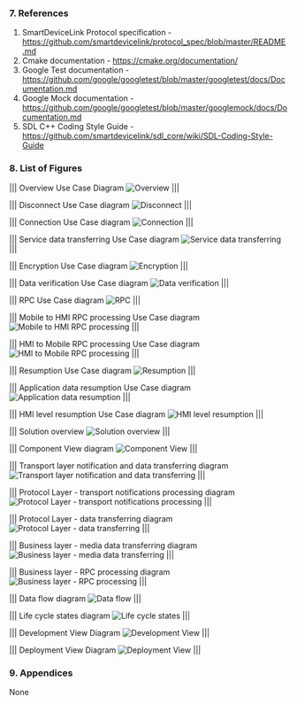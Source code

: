### 7.  References

1. SmartDeviceLink Protocol specification - <https://github.com/smartdevicelink/protocol_spec/blob/master/README.md>
2. Cmake documentation - <https://cmake.org/documentation/>
3. Google Test documentation - <https://github.com/google/googletest/blob/master/googletest/docs/Documentation.md>
4. Google Mock documentation - <https://github.com/google/googletest/blob/master/googlemock/docs/Documentation.md>
5. SDL C++ Coding Style Guide - <https://github.com/smartdevicelink/sdl_core/wiki/SDL-Coding-Style-Guide> 

### 8.  List of Figures

|||
Overview Use Case Diagram
![Overview](../use-case-view/assets/image2.png)
|||

|||
Disconnect Use Case diagram
![Disconnect](../use-case-view/assets/image3.png)
|||

|||
Connection Use Case diagram
![Connection](../use-case-view/assets/image4.png)
|||

|||
Service data transferring Use Case diagram
![Service data transferring](../use-case-view/assets/image5.png)
|||

|||
Encryption Use Case diagram
![Encryption](../use-case-view/assets/image6.png)
|||

|||
Data verification Use Case diagram
![Data verification](../use-case-view/assets/image7.png)
|||

|||
RPC Use Case diagram
![RPC](../use-case-view/assets/image8.png)
|||

|||
Mobile to HMI RPC processing Use Case diagram
![Mobile to HMI RPC processing](../use-case-view/assets/image9.png)
|||

|||
HMI to Mobile RPC processing Use Case diagram
![HMI to Mobile RPC processing](../use-case-view/assets/image10.png)
|||

|||
Resumption Use Case diagram
![Resumption](../use-case-view/assets/image11.png)
|||

|||
Application data resumption Use Case diagram
![Application data resumption](../use-case-view/assets/image12.png)
|||

|||
HMI level resumption Use Case diagram
![HMI level resumption](../use-case-view/assets/image13.png)
|||

|||
Solution overview
![Solution overview](../use-case-view/assets/image14.png)
|||

|||
Component View diagram
![Component View](../components-view/assets/ComponentView.png)
|||

|||
Transport layer notification and data transferring diagram 
![Transport layer notification and data transferring](../component-interaction-view/assets/image16.png)
|||

|||
Protocol Layer - transport notifications processing diagram
![Protocol Layer - transport notifications processing](../component-interaction-view/assets/image17.png)
|||

|||
Protocol Layer - data transferring diagram
![Protocol Layer - data transferring](../component-interaction-view/assets/image18.png)
|||

|||
Business layer - media data transferring diagram
![Business layer - media data transferring](../component-interaction-view/assets/image19.png)
|||

|||
Business layer - RPC processing diagram
![Business layer - RPC processing](../component-interaction-view/assets/image20.png)
|||

|||
Data flow diagram
![Data flow](../data-view/assets/image21.png)
|||

|||
Life cycle states diagram
![Life cycle states](../process-state-view/assets/image22.png)
|||

|||
Development View Diagram
![Development View](../development-view/assets/image23.png)
|||

|||
Deployment View Diagram
![Deployment View](../deployment-view/assets/deployment_view.png)
|||

### 9.  Appendices

None
